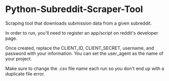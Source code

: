 # Python-Subreddit-Scraper-Tool
Scraping tool that downloads submission data from a given subreddit.

In order to run, you'll need to register an app/script on reddit's developer page.

Once created, replace the CLIENT_ID, CLIENT_SECRET, username, and password with your information. You can set the user_agent as the name of your project.

Make sure to change the .csv file name each run so you don't end up with a duplicate file error.

